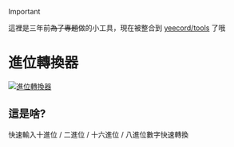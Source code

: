 > [!IMPORTANT]
> 這裡是三年前~~為了專題~~做的小工具，現在被整合到 [yeecord/tools](https://github.com/yeecord/tools) 了哦

# 進位轉換器

[![進位轉換器](cover.png)](https://calc.iskane.me/)

## 這是啥?

快速輸入十進位 / 二進位 / 十六進位 / 八進位數字快速轉換
